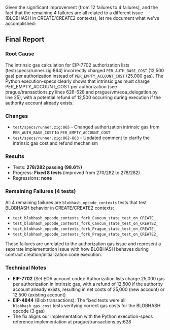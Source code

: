 Given the significant improvement (from 12 failures to 4 failures), and the fact that the remaining 4 failures are all related to a different issue (BLOBHASH in CREATE/CREATE2 contexts), let me document what we've accomplished:

## Final Report

### Root Cause
The intrinsic gas calculation for EIP-7702 authorization lists (test/specs/runner.zig:864) incorrectly charged `PER_AUTH_BASE_COST` (12,500 gas) per authorization instead of `PER_EMPTY_ACCOUNT_COST` (25,000 gas). The Python execution-specs clearly shows that intrinsic gas must charge PER_EMPTY_ACCOUNT_COST per authorization (see prague/transactions.py lines 626-628 and prague/vm/eoa_delegation.py line 25), with a potential refund of 12,500 occurring during execution if the authority account already exists.

### Changes
- `test/specs/runner.zig:865` - Changed authorization intrinsic gas from `PER_AUTH_BASE_COST` to `PER_EMPTY_ACCOUNT_COST`
- `test/specs/runner.zig:862-863` - Updated comment to clarify the intrinsic gas cost and refund mechanism

### Results  
- Tests: **278/282 passing (98.6%)**
- Progress: **Fixed 8 tests** (improved from 270/282 to 278/282)
- Regressions: **none**

### Remaining Failures (4 tests)
All 4 remaining failures are `blobhash_opcode_contexts` tests that test BLOBHASH behavior in CREATE/CREATE2 contexts:
- `test_blobhash_opcode_contexts_fork_Cancun_state_test_on_CREATE_`
- `test_blobhash_opcode_contexts_fork_Cancun_state_test_on_CREATE2_`  
- `test_blobhash_opcode_contexts_fork_Prague_state_test_on_CREATE_`
- `test_blobhash_opcode_contexts_fork_Prague_state_test_on_CREATE2_`

These failures are unrelated to the authorization gas issue and represent a separate implementation issue with how BLOBHASH behaves during contract creation/initialization code execution.

### Technical Notes
- **EIP-7702** (Set EOA account code): Authorization lists charge 25,000 gas per authorization in intrinsic gas, with a refund of 12,500 if the authority account already exists, resulting in net costs of 25,000 (new account) or 12,500 (existing account)
- **EIP-4844** (Blob transactions): The fixed tests were all `blobhash_gas_cost` tests verifying correct gas costs for the BLOBHASH opcode (3 gas)
- The fix aligns our implementation with the Python execution-specs reference implementation at prague/transactions.py:628